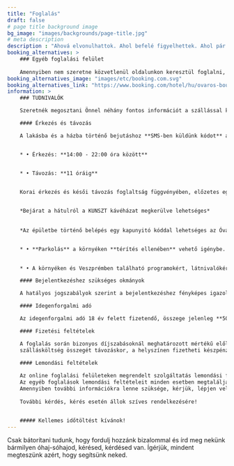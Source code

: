 ```yaml
---
title: "Foglalás"
draft: false
# page title background image
bg_image: "images/backgrounds/page-title.jpg"
# meta description
description : "Ahová elvonulhattok. Ahol befelé figyelhettek. Ahol pár napra hátra hagyhatjátok a város zaját, a rohanást, a stresszt. Várunk."
booking_alternatives: >
    ### Egyéb foglalási felület
    
    Amennyiben nem szeretne közvetlenül oldalunkon keresztül foglalni, úgy foglalását a Booking.com segítségével is intézheti:
booking_alternatives_image: "images/etc/booking.com.svg"
booking_alternatives_link: "https://www.booking.com/hotel/hu/ovaros-boutique.hu.html"
information: >
    ### TUDNIVALÓK

    Szeretnék megosztani Önnel néhány fontos információt a szállással kapcsolatban.

    #### Érkezés és távozás

    A lakásba és a házba történő bejutáshoz **SMS-ben küldünk kódot** az érkezés előtt. Az ajtónyitó kód a távozás napján 11.00 órakor automatikusan törli magát.


    * • Érkezés: **14:00 - 22:00 óra között**


    * • Távozás: **11 óráig**
    

    Korai érkezés és késői távozás foglaltság függvényében, előzetes egyeztetést követően lehetséges.


    *Bejárat a hátulról a KUNSZT kávéházat megkerülve lehetséges*
    
    
    *Az épületbe történő belépés egy kapunyitó kóddal lehetséges az Óváros tér 2 házszámnál.*


    * • **Parkolás** a környéken **térítés ellenében** vehető igénybe. Azonban **díjmentes** parkolást biztosítunk a közelben lévő **HOTEL HISTORIA** (8200 Veszprém Toborzó utca 11-13) belső kamerával megfigyelt udvarában.
    

    * • A környéken és Veszprémben található programokért, látnivalókért keresse az épület földszintjén található Tourinform üzlet kollégáit akik készséggel segítenek. 

    #### Bejelentkezéshez szükséges okmányok

    A hatályos jogszabályok szerint a bejelentkezéshez fényképes igazolvány bemutatása szükséges. A fényképes igazolvány lehet: személyazonosító igazolvány, kártyaformájú vezetői engedély vagy útlevél. Okmány hiányában sajnos kötelesek vagyunk megtagadni a szálláshely-szolgáltatást.

    #### Idegenforgalmi adó

    Az idegenforgalmi adó 18 év felett fizetendő, összege jelenleg **500 Ft/fő/éj** (a szoba ára nem tartalmazza).

    #### Fizetési feltételek

    A foglalás során bizonyos díjszabásoknál meghatározott mértékű előleget kérünk, melynek összegéről, határidejéről és a fizetés módjáról a folyamat alatt tájékoztatjuk. A foglalásokról visszaigazolást küldünk, amely szintén tartalmaz minden részletet. A
    szállásköltség összegét távozáskor, a helyszínen fizetheti készpénzzel (Ft. vagy EURO) vagy átutalással.

    #### Lemondási feltételek
    
    Az online foglalási felületeken megrendelt szolgáltatás lemondási feltételeiről az adott felületeken tud tájékozódni.
    Az egyéb foglalások lemondási feltételeit minden esetben megtalálja a visszaigazolásban.
    Amennyiben további információkra lenne szüksége, kérjük, lépjen velünk kapcsolatba.
    
    További kérdés, kérés esetén állok szíves rendelkezésére!


    ##### Kellemes időtöltést kívánok!
---
```


Csak bátorítani tudunk, hogy fordulj hozzánk bizalommal és írd meg nekünk bármilyen óhaj-sóhajod, kérésed, kérdésed van. Ígérjük, mindent megteszünk azért, hogy segítsünk neked.
